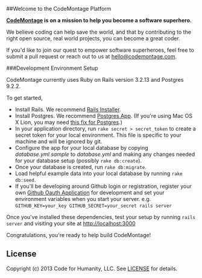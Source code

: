 ##Welcome to the CodeMontage Platform

**[CodeMontage](http://codemontage.com) is on a mission to help you become a software superhero.**

We believe coding can help save the world, and that by contributing to the right open source, real world projects, you can become a great coder.

If you'd like to join our quest to empower software superheroes, feel free to submit a pull request or reach out to us at hello@codemontage.com.



###Development Environment Setup

CodeMontage currently uses Ruby on Rails version 3.2.13 and Postgres 9.2.2.

To get started,
* Install Rails. We recommend [Rails Installer](http://railsinstaller.org).
* Install Postgres. We recommend [Postgres App](http://postgresapp.com). 
  (If you're using Mac OS X Lion, you may need [this fix for Postgres](http://stackoverflow.com/questions/9354122/how-to-install-postgresql-9-1-on-osx-lion).)
* In your application directory, run `rake secret > secret_token` to create a secret token for your local environment. This file is specific to your machine and will be ignored by git.
* Configure the app for your local database by copying *database.yml.sample* to *database.yml* and making any changes needed for your database setup (possibly `rake db:create`).
* Once your database is created, run `rake db:migrate`.
* Load helpful example data into your local database by running `rake db:seed`.
* If you'll be developing around Github login or registration, register your own [Github Oauth Application](https://github.com/settings/applications/new) for development and set your environment variables when you start your server. e.g. `GITHUB_KEY=your_key GITHUB_SECRET=your_secret rails server`

Once you've installed these dependencies, test your setup by running `rails server` and visiting your site at [http://localhost:3000](http://localhost:3000)

Congratulations, you're ready to help build CodeMontage!

## License

Copyright (c) 2013 Code for Humanity, LLC. See [LICENSE](https://github.com/CodeMontageHQ/codemontage/tree/master/LICENSE) for details.
